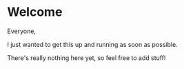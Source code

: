 # Welcome #

Everyone,

I just wanted to get this up and running as soon as possible.

There's really nothing here yet, so feel free to add stuff!